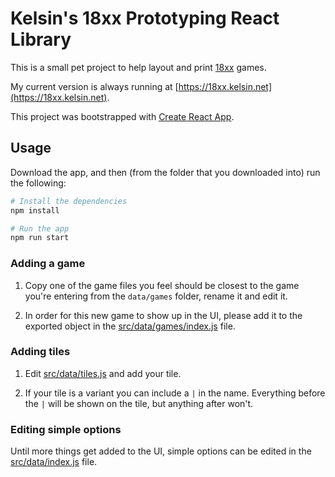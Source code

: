 # Kelsin's 18xx Prototyping React Library

This is a small pet project to help layout and print
[18xx](https://en.wikipedia.org/wiki/18XX) games.

My current version is always running at
[https://18xx.kelsin.net](https://18xx.kelsin.net).

This project was bootstrapped with [Create React
App](https://github.com/facebookincubator/create-react-app).

## Usage

Download the app, and then (from the folder that you downloaded into) run the
following:

```sh
# Install the dependencies
npm install

# Run the app
npm run start
```

### Adding a game

1. Copy one of the game files you feel should be closest to the game you're
   entering from the `data/games` folder, rename it and edit it.

2. In order for this new game to show up in the UI, please add it to the
   exported object in the [src/data/games/index.js](src/data/games/index.js)
   file.

### Adding tiles

1. Edit [src/data/tiles.js](src/data/tiles.js) and add your tile.

2. If your tile is a variant you can include a `|` in the name. Everything
   before the `|` will be shown on the tile, but anything after won't.

### Editing simple options

Until more things get added to the UI, simple options can be edited in the
[src/data/index.js](src/data/index.js) file.
